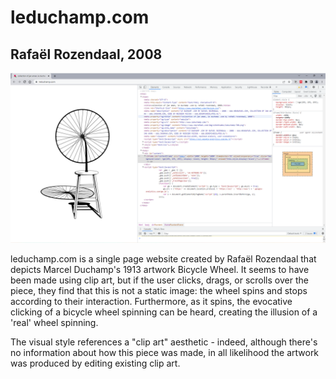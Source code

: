 # leduchamp.com
## Rafaël Rozendaal, 2008

![Screengrab of Rafaël Rozendaal's leduchamp.com](assets/images/leduchamp%20code.png "leduchamp.com")

leduchamp.com is a single page website created by Rafaël Rozendaal that depicts Marcel Duchamp's 1913 artwork Bicycle Wheel. It seems to have been made using clip art, but if the user clicks, drags, or scrolls over the piece, they find that this is not a static image: the wheel spins and stops according to their interaction. Furthermore, as it spins, the evocative clicking of a bicycle wheel spinning can be heard, creating the illusion of a 'real' wheel spinning.

The visual style references a "clip art" aesthetic - indeed, although there's no information about how this piece was made, in all likelihood the artwork was produced by editing existing clip art.    
